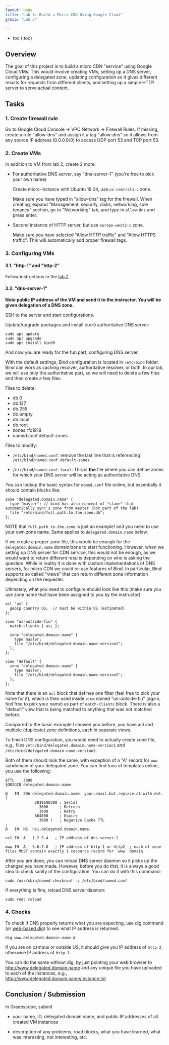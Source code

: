```yaml
---
layout: page
title: "Lab 3: Build a Micro CDN Using Google Cloud"
group: "Lab 3"

---
```


* toc
{:toc}

## Overview

The goal of this project is to build a micro CDN "service" using Google Cloud VMs.
This would involve creating VMs, setting up a DNS server, configuring a delegated zone, updating configuration so it gives different results for requests from different clients, and setting up a simple HTTP server to serve actual content.

## Tasks

### 1. Create firewall rule

Go to Google Cloud Console -> VPC Network -> Firewall Rules.  If missing, create a rule "allow-dns" and assign it a tag "allow-dns" so it allows from any source IP address (0.0.0.0/0) to access UDP port 53 and TCP port 53.

### 2. Create VMs

In addition to VM from lab 2, create 2 more:

- For authoritative DNS server, say "dns-server-1" (you're free to pick your own name)

  Create micro-instance with Ubuntu 18.04, use `us-central1-c` zone.

  Make sure you have typed in "allow-dns" tag for the firewall.  When creating, expand "Management, security, disks, networking, sole tenancy" section, go to "Networking" tab, and type in `allow-dns` and press enter.
 
- Second instance of HTTP server, but use `europe-west2-c` zone.

  Make sure you have selected "Allow HTTP traffic" and "Allow HTTPS traffic".  This will automatically add proper firewall tags.

### 3. Configuring VMs

#### 3.1. "http-1" and "http-2"

Follow instructions in the [lab 2](lab-2-https.html).

#### 3.2. "dns-server-1"

**Note public IP address of the VM and send it to the instructor. You will be given delegation of a DNS zone.**

SSH to the server and start configurations.

Update/upgrade packages and install `bind9` authoritative DNS server:

```
sudo apt update
sudo apt upgrade
sudo apt install bind9
```

And now you are ready for the fun part, configuring DNS server.

With the default settings, Bind configuration is located in `/etc/bind` folder.
Bind can work as caching resolver, authoritative resolver, or both.  In our lab, we will use only the authoritative part, so we will need to delete a few files and then create a few files.

Files to delete:

- db.0
- db.127
- db.255
- db.empty
- db.local
- db.root
- zones.rfc1918
- named.conf.default-zones

Files to modify:

- `/etc/bind/named.conf`: remove the last line that is referencing `/etc/bind/named.conf.default-zones`

- `/etc/bind/named.conf.local`: This is **the** file where you can define zones for which your DNS server will be acting as authoritative DNS.

You can lookup the basic syntax for `named.conf` file online, but essentially it should contain blocks like:

```
zone "delegated.domain.name" {
  type "master"; // bind has also concept of "slave" that automatically sync's zone from master (not part of the lab)
  file "/etc/bind/full.path.to.the.zone.db";
};
```

NOTE that `full.path.to.the.zone` is just an example! and you need to use your own zone name.  Same applies to `delegated.domain.name` below.

If we create a proper zone file, this would be enough for the `delegated.domain.name` domain/zone to start functioning.
However, when we setting up DNS server for CDN service, this would not be enough, as we would want to return different results depending on who is asking the question.
While in reality it is done with custom implementations of DNS servers, for micro CDN we could re-use features of Bind.
In particular, Bind supports so called "views" that can return different zone information depending on the requester.

Ultimately, what you need to configure should look like this (make sure you use zone name that have been assigned to you by the instructor):

```
acl "us" {
  geoip country US;  // must be within US (estimated)
};

view "us-outside-fiu" {
  match-clients { us; };

  zone "delegated.domain.name" {
    type master;
    file "/etc/bind/delegated.domain.name-version1";
  };
};

view "default" {
  zone "delegated.domain.name" {
    type master;
    file "/etc/bind/delegated.domain.name-version2";
  };
};
```

Note that there is an `acl` block that defines one filter (feel free to pick your name for it), which is then used inside `view` named "us-outside-fiu" (again, feel free to pick your name) as part of `match-clients` block.
There is also a "default" view that is being matched to anything that was not matched before.

Compared to the basic example I showed you before, you have acl and multiple (duplicate) zone definitions, each in separate views.

To finish DNS configuration, you would need to actually create zone file, e.g., files `/etc/bind/delegated.domain.name-version1` and `/etc/bind/delegated.domain.name-version2`.

Both of them should look the same, with exception of a "A" record for `www` subdomain of your delegated zone.
You can find tons of templates online, you use the following:

```
$TTL	3600
$ORIGIN delegated.domain.name.

@	IN	SOA	delegated.domain.name. your.email.but.replace.at.with.dot. (
		     2019100300	; Serial
			   3600		; Refresh
			   3600		; Retry
			 604800		; Expire
			   3600 )	; Negative Cache TTL
;
@	IN	NS	ns1.delegated.domain.name.

ns1 IN  A   1.2.3.4   ; IP address of dns-server-1

www	IN	A	5.6.7.8   ; IP address of http-1 or http2  ; each of zone files MUST contain exactly 1 resource record for `www` domain
```

After you are done, you can reload DNS server daemon so it picks up the changed you have made.
However, before you do that, it is always a good idea to check sanity of the configuration. You can do it with this command:
 
    sudo /usr/sbin/named-checkconf -z /etc/bind/named.conf
 
If everything is fine, reload DNS server daamon:

    sudo rndc reload 

### 4. Checks

To check if DNS properly returns what you are expecting, use dig command (or [web-based dig](https://www.digwebinterface.com/)) to see what IP address is returned.

    dig www.delegated.domain.name A

If you are on campus or outside US, it should give you IP address of `http-2`, otherwise IP address of `http-1`.

You can do the same without dig, by just pointing your web browser to http://www.delegated.domain.name and any unique file you have uploaded to each of the instances, e.g., http://www.delegated.domain.name/instance.txt

## Conclusion / Submission

In Gradescope, submit

- your name, ID, delegated domain name, and public IP addresses of all created VM instances

- description of any problems, road blocks, what you have learned, what was interesting, not interesting, etc.

